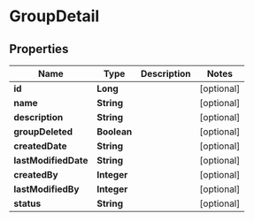 # GroupDetail

## Properties
Name | Type | Description | Notes
------------ | ------------- | ------------- | -------------
**id** | **Long** |  |  [optional]
**name** | **String** |  |  [optional]
**description** | **String** |  |  [optional]
**groupDeleted** | **Boolean** |  |  [optional]
**createdDate** | **String** |  |  [optional]
**lastModifiedDate** | **String** |  |  [optional]
**createdBy** | **Integer** |  |  [optional]
**lastModifiedBy** | **Integer** |  |  [optional]
**status** | **String** |  |  [optional]
